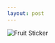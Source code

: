```yaml
---
layout: post
---
```


![Fruit Sticker](https://cdn.rawgit.com/Ryan-Sheehan/bad-design-presentation/03e49918/images/fruit_sticker.jpg)

